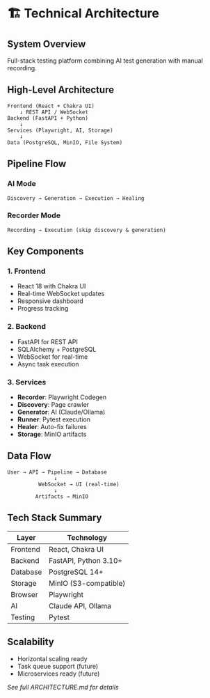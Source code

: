 # 🏗️ Technical Architecture

## System Overview

Full-stack testing platform combining AI test generation with manual recording.

## High-Level Architecture

```
Frontend (React + Chakra UI)
    ↓ REST API / WebSocket
Backend (FastAPI + Python)
    ↓
Services (Playwright, AI, Storage)
    ↓
Data (PostgreSQL, MinIO, File System)
```

## Pipeline Flow

### AI Mode
```
Discovery → Generation → Execution → Healing
```

### Recorder Mode  
```
Recording → Execution (skip discovery & generation)
```

## Key Components

### 1. Frontend
- React 18 with Chakra UI
- Real-time WebSocket updates
- Responsive dashboard
- Progress tracking

### 2. Backend
- FastAPI for REST API
- SQLAlchemy + PostgreSQL
- WebSocket for real-time
- Async task execution

### 3. Services
- **Recorder**: Playwright Codegen
- **Discovery**: Page crawler
- **Generator**: AI (Claude/Ollama)
- **Runner**: Pytest execution
- **Healer**: Auto-fix failures
- **Storage**: MinIO artifacts

## Data Flow

```
User → API → Pipeline → Database
               ↓
          WebSocket → UI (real-time)
               ↓
         Artifacts → MinIO
```

## Tech Stack Summary

| Layer | Technology |
|-------|-----------|
| Frontend | React, Chakra UI |
| Backend | FastAPI, Python 3.10+ |
| Database | PostgreSQL 14+ |
| Storage | MinIO (S3-compatible) |
| Browser | Playwright |
| AI | Claude API, Ollama |
| Testing | Pytest |

## Scalability

- Horizontal scaling ready
- Task queue support (future)
- Microservices ready (future)

*See full ARCHITECTURE.md for details*